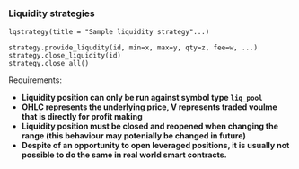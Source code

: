 ### Liquidity strategies

```ninescript
lqstrategy(title = "Sample liquidity strategy"...)

strategy.provide_liqudity(id, min=x, max=y, qty=z, fee=w, ...)
strategy.close_liquidity(id)
strategy.close_all()
```

Requirements:

- **Liquidity position can only be run against symbol type `liq_pool`**
- **OHLC represents the underlying price, V represents traded voulme that is directly for profit making**
- **Liquidity position must be closed and reopened when changing the range (this behaviour may potenially be changed in future)**
- **Despite of an opportunity to open leveraged positions, it is usually not possible to do the same in real world smart contracts.**
